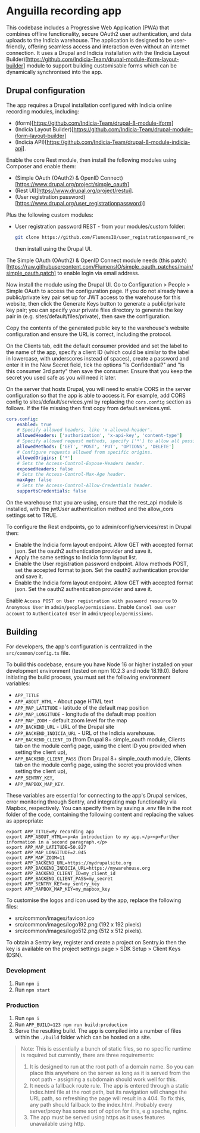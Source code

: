 # Anguilla recording app

This codebase includes a Progressive Web Application (PWA) that combines offline functionality, secure OAuth2 user authentication, and data uploads to the Indicia warehouse. The application is designed to be user-friendly, offering seamless access and interaction even without an internet connection. It uses a Drupal and Indicia installation with the (Indicia Layout Builder)[https://github.com/Indicia-Team/drupal-module-iform-layout-builder] module to support building customisable forms which can be dynamically synchronised into the app.

## Drupal configuration

The app requires a Drupal installation configured with Indicia online recording modules, including:
* (iform)[https://github.com/Indicia-Team/drupal-8-module-iform]
* (Indicia Layout Builder)[https://github.com/Indicia-Team/drupal-module-iform-layout-builder]
* (Indicia API)[https://github.com/Indicia-Team/drupal-8-module-indicia-api].

Enable the core Rest module, then install the following modules using Composer and enable them:
* (Simple OAuth (OAuth2) & OpenID Connect)[https://www.drupal.org/project/simple_oauth]
* (Rest UI)[https://www.drupal.org/project/restui].
* (User registration password)[https://www.drupal.org/user_registrationpassword)]

Plus the following custom modules:
  * User registration password REST - from your modules/custom folder:
    ```bash
    git clone https://github.com/FlumensIO/user_registrationpassword_rest
    ```
    then install using the Drupal UI.

The Simple OAuth (OAuth2) & OpenID Connect module needs (this patch)[https://raw.githubusercontent.com/FlumensIO/simple_oauth_patches/main/simple_oauth.patch] to enable login via email address.

Now install the module using the Drupal UI. Go to Configuration > People > Simple OAuth to access the configuration page. If you do not already have a public/private key pair set up for JWT access to the warehouse for this website, then click the Generate Keys button to generate a public/private key pair; you can specify your private files directory to generate the key pair in (e.g. sites/default/files/private), then save the configuration.

Copy the contents of the generated public key to the warehouse's website configuration and ensure the URL is correct, including the protocol.

On the Clients tab, edit the default consumer provided and set the label to the name of the app, specify a client ID (which could be similar to the label in lowercase, with underscores instead of spaces), create a password and enter it in the New Secret field, tick the options "Is Confidential?" and "Is this consumer 3rd party" then save the consumer. Ensure that you keep the secret you used safe as you will need it later.

On the server that hosts Drupal, you will need to enable CORS in the server configuration so that the app is able to access it. For example, add CORS config to sites/default/services.yml by replacing the `cors.config` section as follows. If the file missing then first copy from default.services.yml.
```yaml
cors.config:
    enabled: true
    # Specify allowed headers, like 'x-allowed-header'.
    allowedHeaders: ['authorization', 'x-api-key', 'content-type']
    # Specify allowed request methods, specify ['*'] to allow all possible ones.
    allowedMethods: ['GET', 'POST', 'PUT', 'OPTIONS', 'DELETE']
    # Configure requests allowed from specific origins.
    allowedOrigins: ['*']
    # Sets the Access-Control-Expose-Headers header.
    exposedHeaders: false
    # Sets the Access-Control-Max-Age header.
    maxAge: false
    # Sets the Access-Control-Allow-Credentials header.
    supportsCredentials: false
```

On the warehouse that you are using, ensure that the rest_api module is installed, with the jwtUser authentication method and the allow_cors settings set to TRUE.

To configure the Rest endpoints, go to admin/config/services/rest in Drupal then:
* Enable the Indicia form layout endpoint. Allow GET with accepted format json. Set the oauth2 authentication provider and save it.
* Apply the same settings to Indicia form layout list.
* Enable the User registration password endpoint. Allow methods POST, set the accepted format to json. Set the oauth2 authentication provider and save it.
* Enable the Indicia form layout endpoint. Allow GET with accepted format json. Set the oauth2 authentication provider and save it.

Enable `Access POST on User registration with password resource` to `Anonymous User` in `admin/people/permissions`.
Enable `Cancel own user account` to `Authenticated User` in `admin/people/permissions`.

## Building

For developers, the app's configuration is centralized in the `src/common/config.ts` file.

To build this codebase, ensure you have Node 16 or higher installed on your development environment (tested on npm 10.2.3 and node 18.19.0). Before initiating the build process, you must set the following environment variables:
* `APP_TITLE`
* `APP_ABOUT_HTML` - About page HTML text
* `APP_MAP_LATITUDE` - latitude of the default map position
* `APP_MAP_LONGITUDE` - longitude of the default map position
* `APP_MAP_ZOOM` - default zoom level for the map
* `APP_BACKEND_URL` - URL of the Drupal site
* `APP_BACKEND_INDICIA_URL` - URL of the Indicia warehouse.
* `APP_BACKEND_CLIENT_ID` (from Drupal 8+ simple_oauth module, Clients tab on the module config page, using the client ID you provided when setting the client up),
* `APP_BACKEND_CLIENT_PASS` (from Drupal 8+ simple_oauth module, Clients tab on the module config page, using the secret you provided when setting the client up),
* `APP_SENTRY_KEY`,
* `APP_MAPBOX_MAP_KEY`.

These variables are essential for connecting to the app's Drupal services, error monitoring through Sentry, and integrating map functionality via Mapbox, respectively. You can specify them by saving a .env file in the root folder of the code, containing the following content and replacing the values as appropriate:
```
export APP_TITLE=My recording app
export APP_ABOUT_HTML=<p>An introduction to my app.</p><p>Further information in a second paragraph.</p>
export APP_MAP_LATITUDE=50.827
export APP_MAP_LONGITUDE=2.045
export APP_MAP_ZOOM=11
export APP_BACKEND_URL=https://mydrupalsite.org
export APP_BACKEND_INDICIA_URL=https://mywarehouse.org
export APP_BACKEND_CLIENT_ID=my_client_id
export APP_BACKEND_CLIENT_PASS=my_secret
export APP_SENTRY_KEY=my_sentry_key
export APP_MAPBOX_MAP_KEY=my_mapbox_key
```

To customise the logos and icon used by the app, replace the following files:
* src/common/images/favicon.ico
* src/common/images/logo192.png (192 x 192 pixels)
* src/common/images/logo512.png (512 x 512 pixels).

To obtain a Sentry key, register and create a project on Sentry.io then the key is available on the project settings page > SDK Setup > Client Keys (DSN).

### Development

1. Run `npm i`
2. Run `npm start`

### Production

1. Run `npm i`
2. Run `APP_BUILD=123 npm run build:production`
3. Serve the resulting build. The app is compiled into a number of files within the `./build` folder which can be hosted on a site.

> Note: This is essentially a bunch of static files, so no specific runtime is required but currently, there are three requirements:
>
> 1. It is designed to run at the root path of a domain name. So you can place this anywhere on the server as long as it is served from the root path - assigning a subdomain should work well for this.
> 2. It needs a fallback route rule. The app is entered through a static index.html file at the root path, but its navigation will change the URL path, so refreshing the page will result in a 404. To fix this, any path should fallback to the index.html. Probably every server/proxy has some sort of option for this, e.g apache, nginx.
> 3. The app must be served using https as it uses features unavailable using http.
